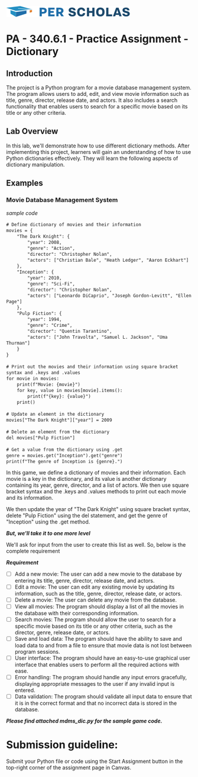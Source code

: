 [![Per Scholas](per_scholas_logo.png)](https://www.perscholas.org) 

# PA - 340.6.1 - Practice Assignment - Dictionary

## Introduction
The project is a Python program for a movie database management system. The program allows users to add, edit, and view movie information such as title, genre, director, release date, and actors. It also includes a search functionality that enables users to search for a specific movie based on its title or any other criteria.

## Lab Overview
In this lab, we'll demonstrate how to use different dictionary methods. After implementing this project, learners will gain an understanding of how to use Python dictionaries effectively. They will learn the following aspects of dictionary manipulation.

## Examples

### Movie Database Management System

*sample code*

```
# Define dictionary of movies and their information
movies = {
    "The Dark Knight": {
        "year": 2008,
        "genre": "Action",
        "director": "Christopher Nolan",
        "actors": ["Christian Bale", "Heath Ledger", "Aaron Eckhart"]
    },
    "Inception": {
        "year": 2010,
        "genre": "Sci-Fi",
        "director": "Christopher Nolan",
        "actors": ["Leonardo DiCaprio", "Joseph Gordon-Levitt", "Ellen Page"]
    },
    "Pulp Fiction": {
        "year": 1994,
        "genre": "Crime",
        "director": "Quentin Tarantino",
        "actors": ["John Travolta", "Samuel L. Jackson", "Uma Thurman"]
    }
}

# Print out the movies and their information using square bracket syntax and .keys and .values
for movie in movies:
    print(f"Movie: {movie}")
    for key, value in movies[movie].items():
        print(f"{key}: {value}")
    print()

# Update an element in the dictionary
movies["The Dark Knight"]["year"] = 2009

# Delete an element from the dictionary
del movies["Pulp Fiction"]

# Get a value from the dictionary using .get
genre = movies.get("Inception").get("genre")
print(f"The genre of Inception is {genre}.")

```
In this game, we define a dictionary of movies and their information. Each movie is a key in the dictionary, and its value is another dictionary containing its year, genre, director, and a list of actors. We then use square bracket syntax and the .keys and .values methods to print out each movie and its information.

We then update the year of "The Dark Knight" using square bracket syntax, delete "Pulp Fiction" using the del statement, and get the genre of "Inception" using the .get method.

***But, we'll take it to one more level***

We'll ask for input from the user to create this list as well. So, below is the complete requirement

***Requirement***

- [ ] Add a new movie: The user can add a new movie to the database by entering its title, genre, director, release date, and actors.
- [ ] Edit a movie: The user can edit any existing movie by updating its information, such as the title, genre, director, release date, or actors.
- [ ] Delete a movie: The user can delete any movie from the database.
- [ ] View all movies: The program should display a list of all the movies in the database with their corresponding information.
- [ ] Search movies: The program should allow the user to search for a specific movie based on its title or any other criteria, such as the director, genre, release date, or actors.
- [ ] Save and load data: The program should have the ability to save and load data to and from a file to ensure that movie data is not lost between program sessions.
- [ ] User interface: The program should have an easy-to-use graphical user interface that enables users to perform all the required actions with ease.
- [ ] Error handling: The program should handle any input errors gracefully, displaying appropriate messages to the user if any invalid input is entered.
- [ ] Data validation: The program should validate all input data to ensure that it is in the correct format and that no incorrect data is stored in the database.

***Please find attached mdms_dic.py for the sample game code.***

# Submission guideline:
Submit your Python file or code using the Start Assignment button in the top-right corner of the assignment page in Canvas.

